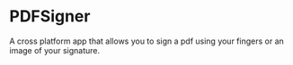 # PDFSigner
A cross platform app that allows you to sign a pdf using your fingers or an image of your signature.
